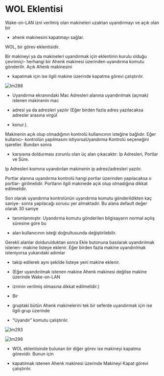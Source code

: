 # WOL Eklentisi

Wake-on-LAN izni verilmiş olan makineleri uzaktan uyandırmayı ve açık olan bir

- ahenk makinesini kapatmayı sağlar.

WOL, bir görev eklentisidir.

Bir   makineyi   ya   da   makineleri   uyandırmak   için   eklentinin   kurulu   olduğu   çevrimiçi- herhangi bir Ahenk makinesi üzerinden uyandırma komutu gönderilir. Açık Ahenk makinesini

- kapatmak için ise ilgili makine üzerinde kapatma görevi çalıştırılır.

![Im288](images/Im288)

- Uyandırma ekranındaki Mac Adresleri alanına uyandırılmak (açmak) istenen makinenin mac

- adresi ya da adresleri yazılır (Eğer birden fazla adres yazılacaksa adresler arasına virgül

- konur.).

Makinenin açık olup olmadığının kontrolü kullanıcının isteğine bağlıdır. Eğer kullanıcı- kontrolün   yapılmasını   istiyorsaUyandırma   Kontrolü  seçeneğini   işaretler.   Bundan   sonra

- karşısına doldurması zorunlu olan üç alan çıkacaktır: Ip Adresleri, Portlar ve Süre.

Ip Adresleri kısmına uyandırılan makinenin ip adresi/adresleri yazılır.

Portlar  alanına   uyandırma   kontrolü   hangi   portlar   üzerinden   yapılacaksa   o   portlar- girilmelidir. Portların ilgili makinede açık olup olmadığına dikkat edilmelidir.

Son   olarak   uyandırma   kontrolünün   uyandırma   komutu   gönderildikten   kaç   saniye- sonra   yapılacağı   sorusu   yer   almaktadır.   Bu   alana   default   değer   olarak  30   saniye

- tanımlanmıştır. Uyandırma komutu gönderilen bilgisayarın normal açılış süresine göre bu

- alan kullanıcının isteği doğrultusunda değiştirilebilir.

Gerekli alanlar doldurulduktan sonra  Ekle  butonuna basılarak uyandırılmak istenen- makine listeye eklenir. Eğer birden fazla makine uyandırılmak isteniyorsa yukarıdaki adımlar

- takip edilerek aynı şekilde listeye yeni makine eklenir.

- (Eğer uyandırılmak istenen makine Ahenk makinesi değilse makine üzerinde Wake-on-LAN

- izninin verilmiş olmasına dikkat edilmelidir.)

- Bir

- gruptaki bütün Ahenk makinelerini tek bir seferde uyandırmak için ise ilgili grup üzerinde

- “Uyandır” komutu çalıştırılır.

![Im293](images/Im293)

![Im298](images/Im298)

- WOL eklentisinde bulunan bir diğer görev ise makineyi kapatma görevidir. Bunun için

- kapatılmak istenen Ahenk makinesi üzerinde Makineyi Kapat görevi çalıştırılır.
